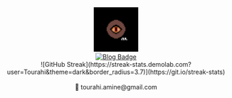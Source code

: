 <div id="header" align="center">
  <img src="https://github.com/Tourahi/Tourahi/blob/master/logo.png" width="100"/>
</div>

<div id="badges" align="center">
  <a href="https://marodungeon.neocities.org/">
    <img src="https://img.shields.io/static/v1?label=Blog&message=marodungeon&color=A25B15" alt="Blog Badge"/>
  </a>
</div>

<div id="badges" align="center">
  ![GitHub Streak](https://streak-stats.demolab.com?user=Tourahi&theme=dark&border_radius=3.7)](https://git.io/streak-stats)
</div>

<br/> 
 <div id="header" align="center">
  📧 tourahi.amine@gmail.com
</div>

